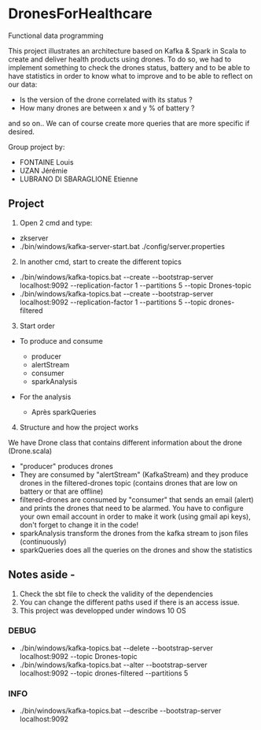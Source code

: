 # DronesForHealthcare
Functional data programming

This project illustrates an architecture based on Kafka & Spark in Scala to create and deliver health products using drones.
To do so, we had to implement something to check the drones status, battery and to be able to have statistics in order to know what to improve and to be able to reflect on our data:

- Is the version of the drone correlated with its status ?
- How many drones are between x and y % of battery ?

and so on..
We can of course create more queries that are more specific if desired.

Group project by: 
- FONTAINE Louis
- UZAN Jérémie
- LUBRANO DI SBARAGLIONE Etienne

## Project

1) Open 2 cmd and type:
- zkserver
- ./bin/windows/kafka-server-start.bat ./config/server.properties

2) In another cmd, start to create the different topics
- ./bin/windows/kafka-topics.bat --create --bootstrap-server localhost:9092 --replication-factor 1 --partitions 5 --topic Drones-topic
- ./bin/windows/kafka-topics.bat --create --bootstrap-server localhost:9092 --replication-factor 1 --partitions 5 --topic drones-filtered

3) Start order
- To produce and consume
  - producer
  - alertStream
  - consumer
  - sparkAnalysis

- For the analysis
  - Après sparkQueries

4) Structure and how the project works

We have Drone class that contains different information about the drone (Drone.scala)

- "producer" produces drones
- They are consumed by "alertStream" (KafkaStream) and they produce drones in the filtered-drones topic (contains drones that are low on battery or that are offline)
- filtered-drones are consumed by "consumer" that sends an email (alert) and prints the drones that need to be alarmed. You have to configure your own email account in order to make it work (using gmail api keys), don't forget to change it in the code!
- sparkAnalysis transform the drones from the kafka stream to json files (continuously)
- sparkQueries does all the queries on the drones and show the statistics


## Notes aside -
1) Check the sbt file to check the validity of the dependencies
2) You can change the different paths used if there is an access issue.
3) This project was developped under windows 10 OS


### DEBUG
- ./bin/windows/kafka-topics.bat --delete --bootstrap-server localhost:9092 --topic Drones-topic
- ./bin/windows/kafka-topics.bat --alter --bootstrap-server localhost:9092 --topic drones-filtered --partitions 5

### INFO
- ./bin/windows/kafka-topics.bat --describe --bootstrap-server localhost:9092
